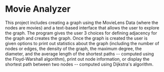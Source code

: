 # Movie Analyzer
This project includes creating a graph using the MovieLens Data (where the nodes are movies) and a text-based interface that allows 
the user to explore the graph. The program gives the user 3 choices for defining adjacency for the graph and creates the graph. Once
the graph is created the user is given options to print out statistics about the graph (including the number of nodes or edges, the 
density of the graph, the maximum degree, the diameter, and the average length of the shortest paths -- computed using the Floyd-Warshall 
algorithm), print out node information, or display the shortest path between two nodes -- computed using Dijkstra's algorithm.
